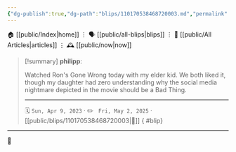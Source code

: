 ```yaml
---
{"dg-publish":true,"dg-path":"blips/110170538468720003.md","permalink":"/blips/110170538468720003/","title":"philipp on mastodon @ 2023-04-09"}
---
```



<div class="transclusion internal-embed is-loaded"><div class="markdown-embed">




🏠 [[public/Index\|home]]  ⋮ 🗣️ [[public/all-blips\|blips]] ⋮  📝 [[public/All Articles\|articles]]  ⋮ 🕰️ [[public/now\|now]]


</div></div>


> [!summary] **philipp**:
>
> Watched Ron's Gone Wrong today with my elder kid. We both liked it, though my daughter had zero understanding why the social media nightmare depicted in the movie should be a Bad Thing.
> - - -
>
> 🗓️ <code>Sun, Apr 9, 2023</code>  · ✏️ <code> Fri, May 2, 2025</code>  · [[public/blips/110170538468720003\|🔗]]
{ #blip}


- - -

 👾
